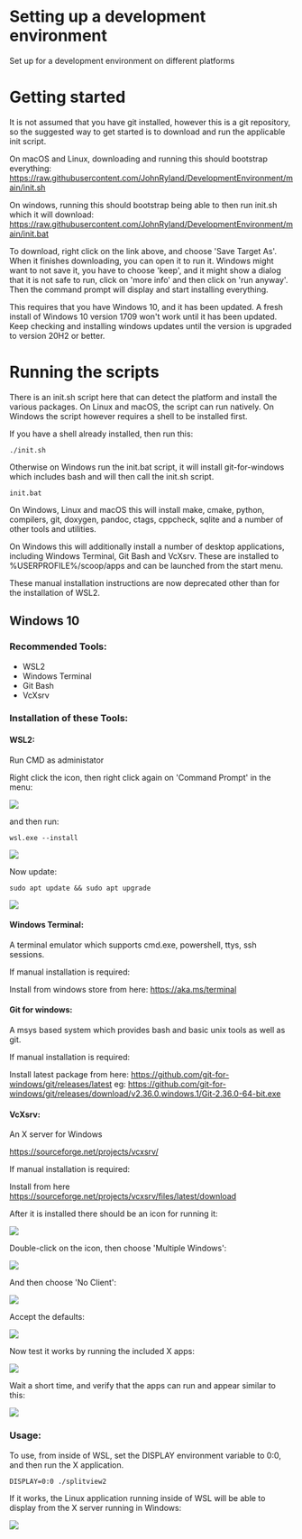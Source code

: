 
# Setting up a development environment

Set up for a development environment on different platforms


# Getting started

It is not assumed that you have git installed, however this is a git repository,
so the suggested way to get started is to download and run the applicable init script.

On macOS and Linux, downloading and running this should bootstrap everything:
  https://raw.githubusercontent.com/JohnRyland/DevelopmentEnvironment/main/init.sh

On windows, running this should bootstrap being able to then run init.sh which it will download:
  https://raw.githubusercontent.com/JohnRyland/DevelopmentEnvironment/main/init.bat

To download, right click on the link above, and choose 'Save Target As'. When it
finishes downloading, you can open it to run it. Windows might want to not save it, you
have to choose 'keep', and it might show a dialog that it is not safe to run, click on
'more info' and then click on 'run anyway'. Then the command prompt will display and start
installing everything.

This requires that you have Windows 10, and it has been updated. A fresh install of
Windows 10 version 1709 won't work until it has been updated. Keep checking and
installing windows updates until the version is upgraded to version 20H2 or better.

# Running the scripts

There is an init.sh script here that can detect the platform and install the
various packages. On Linux and macOS, the script can run natively. On Windows
the script however requires a shell to be installed first.

If you have a shell already installed, then run this:

```
./init.sh
```

Otherwise on Windows run the init.bat script, it will install git-for-windows
which includes bash and will then call the init.sh script.

```
init.bat
```

On Windows, Linux and macOS this will install make, cmake, python, compilers, git, doxygen,
pandoc, ctags, cppcheck, sqlite and a number of other tools and utilities.

On Windows this will additionally install a number of desktop applications, including
Windows Terminal, Git Bash and VcXsrv. These are installed to %USERPROFILE%/scoop/apps and
can be launched from the start menu.

These manual installation instructions are now deprecated other than for the installation
of WSL2.


## Windows 10

### Recommended Tools:

 - WSL2
 - Windows Terminal
 - Git Bash
 - VcXsrv

### Installation of these Tools:


#### WSL2:

Run CMD as administator

Right click the icon, then right click again on 'Command Prompt' in the menu:

![](images/run_cmd_as_admin.png)

and then run:

```
wsl.exe --install
```

![](images/install_wsl.png)

Now update:

```
sudo apt update && sudo apt upgrade
```

![](images/update_wsl.png)


#### Windows Terminal:

A terminal emulator which supports cmd.exe, powershell, ttys, ssh sessions.

If manual installation is required:

Install from windows store from here:  https://aka.ms/terminal


#### Git for windows:

A msys based system which provides bash and basic unix tools as well as git.

If manual installation is required:

Install latest package from here: https://github.com/git-for-windows/git/releases/latest
eg: https://github.com/git-for-windows/git/releases/download/v2.36.0.windows.1/Git-2.36.0-64-bit.exe


#### VcXsrv:

An X server for Windows

https://sourceforge.net/projects/vcxsrv/

If manual installation is required:

Install from here https://sourceforge.net/projects/vcxsrv/files/latest/download

After it is installed there should be an icon for running it:

![](images/run_xlaunch.png)

Double-click on the icon, then choose 'Multiple Windows':

![](images/xsrv_multiple_windows.png)

And then choose 'No Client':

![](images/xsrv_no_client.png)

Accept the defaults:

![](images/xsrv_accept_defaults.png)

Now test it works by running the included X apps:

![](images/xsrv_test.png)

Wait a short time, and verify that the apps can run and appear similar to this:

![](images/xsrv_working.png)


### Usage:

To use, from inside of WSL, set the DISPLAY environment variable to 0:0, and then run the X application.

```
DISPLAY=0:0 ./splitview2
```

If it works, the Linux application running inside of WSL will be able to display from the X server running in Windows:

![](images/xsrv_using.png)


